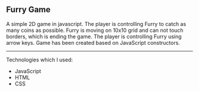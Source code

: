 ## Furry Game
A simple 2D game in javascript. The player is controlling Furry to catch as
 many coins as possible. Furry is moving on 10x10 grid and can not touch 
borders, which is ending the game. The player is controlling Furry using 
arrow keys.
Game has been created based on JavaScript constructors.

------------

Technologies which I used:
- JavaScript
- HTML
- CSS
